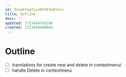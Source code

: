 ```yaml
---
id: 3oswb7egfyio0f447w91ocs
title: Outline
desc: ''
updated: 1723444550206
created: 1723444498044
---
```


# Outline

- [ ] translations for create new and delete in contextmenui
- [ ] handle Delete in contextmenu
